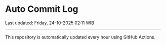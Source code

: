 # Auto Commit Log

Last updated: Friday, 24-10-2025 02:11 WIB

---

This repository is automatically updated every hour using GitHub Actions.
